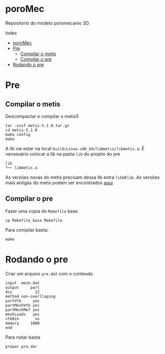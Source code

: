 # poroMec

Repositorio do modelo poromecanio 3D.

Index
- [poroMec](#poromec)
- [Pre](#pre)
  - [Compilar o metis](#compilar-o-metis)
  - [Compilar o pre](#compilar-o-pre)
- [Rodando o pre](#rodando-o-pre)

# Pre

## Compilar o metis

Descompactar e compilar o metis5

```console
tar -xvzf metis-5.1.0.tar.gz
cd metis-5.1.0
make config
make
```

A lib vai estar na local `build/Linux-x86_64/libmetis/libmetis.a`. É necessário colocar a lib na pasta `lib` do projeto do pre

```console
lib
└── libmetis.a
```

As versões novas do metis precisam dessa lib extra `libGKlib`. As versões mais antigas do metis podem ser encontrados [aqui](http://glaros.dtc.umn.edu/gkhome/metis/metis/download).


## Compilar o pre

Fazer uma copia do `Makefile` base

```console
cp Makefile_base Makefile
```

Para compilar basta:

```console
make
```

# Rodando o pre

Criar um arquivo `pre.dat` com o conteudo

```
input  mesh.dat
output     part
div          12
method non-overllaping
partVtk     yes
partMeshVtk yes
partMeshMef yes
meshLoads   yes
vtkBin       no
memory     1000
end
```

Para rodar basta

```
prepar pre.dar
```
